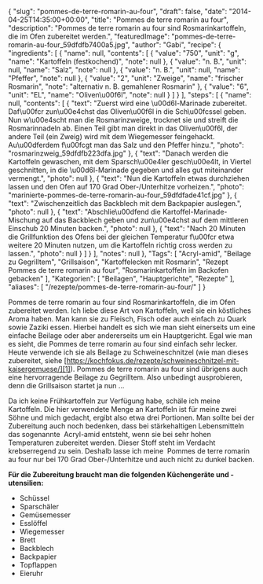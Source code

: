 {
    "slug": "pommes-de-terre-romarin-au-four",
    "draft": false,
    "date": "2014-04-25T14:35:00+00:00",
    "title": "Pommes de terre romarin  au four",
    "description": "Pommes de terre romarin au four sind Rosmarinkartoffeln, die im Ofen zubereitet werden.",
    "featuredImage": "pommes-de-terre-romarin-au-four_59dfdfb7400a5.jpg",
    "author": "Gabi",
    "recipe": {
        "ingredients": [
            {
                "name": null,
                "contents": [
                    {
                        "value": "750",
                        "unit": "g",
                        "name": "Kartoffeln (festkochend)",
                        "note": null
                    },
                    {
                        "value": "n. B.",
                        "unit": null,
                        "name": "Salz",
                        "note": null
                    },
                    {
                        "value": "n. B.",
                        "unit": null,
                        "name": "Pfeffer",
                        "note": null
                    },
                    {
                        "value": "2",
                        "unit": "Zweige",
                        "name": "frischer Rosmarin",
                        "note": "alternativ n. B. gemahlener Rosmarin"
                    },
                    {
                        "value": "6",
                        "unit": "EL",
                        "name": "Oliven\u00f6l",
                        "note": null
                    }
                ]
            }
        ],
        "steps": [
            {
                "name": null,
                "contents": [
                    {
                        "text": "Zuerst wird eine \u00d6l-Marinade zubereitet. Daf\u00fcr zun\u00e4chst das Oliven\u00f6l in die Sch\u00fcssel geben. Nun w\u00e4scht man die Rosmarinzweige, trocknet sie und streift die Rosmarinnadeln ab. Einen Teil gibt man direkt in das Oliven\u00f6l, der andere Teil (ein Zweig) wird mit dem Wiegemesser feingehackt. Au\u00dferdem f\u00fcgt man das Salz und den Pfeffer hinzu.",
                        "photo": "rosmarinzweig_59dfdfb223dfa.jpg"
                    },
                    {
                        "text": "Danach werden die Kartoffeln gewaschen, mit dem Sparsch\u00e4ler gesch\u00e4lt, in Viertel geschnitten, in die \u00d6l-Marinade gegeben und alles gut miteinander vermengt.",
                        "photo": null
                    },
                    {
                        "text": "Nun die Kartoffeln etwas durchziehen lassen und den Ofen auf 170 Grad Ober-\/Unterhitze vorheizen.",
                        "photo": "marinierte-pommes-de-terre-romarin-au-four_59dfdfade41cf.jpg"
                    },
                    {
                        "text": "Zwischenzeitlich das Backblech mit dem Backpapier auslegen.",
                        "photo": null
                    },
                    {
                        "text": "Abschlie\u00dfend die Kartoffel-Marinade-Mischung auf das Backblech geben und zun\u00e4chst auf dem mittleren Einschub 20 Minuten backen.",
                        "photo": null
                    },
                    {
                        "text": "Nach 20 Minuten die Grillfunktion des Ofens bei der gleichen Temperatur f\u00fcr etwa weitere 20 Minuten nutzen, um die Kartoffeln richtig cross werden zu lassen.",
                        "photo": null
                    }
                ]
            }
        ],
        "notes": null
    },
    "Tags": [
        "Acryl-amid",
        "Beilage zu Gegrilltem",
        "Grillsaison",
        "Kartoffelecken mit Rosmarin",
        "Rezept Pommes de terre romarin au four",
        "Rosmarinkartoffeln im Backofen gebacken"
    ],
    "Kategorien": [
        "Beilagen",
        "Hauptgerichte",
        "Rezepte"
    ],
    "aliases": [
        "\/rezepte\/pommes-de-terre-romarin-au-four\/"
    ]
}

Pommes de terre romarin au four sind Rosmarinkartoffeln, die im Ofen zubereitet werden. Ich liebe diese Art von Kartoffeln, weil sie ein köstliches Aroma haben. Man kann sie zu Fleisch, Fisch oder auch einfach zu Quark sowie Zaziki essen. Hierbei handelt es sich wie man sieht einerseits um eine einfache Beilage oder aber andererseits um ein Hauptgericht. Egal wie man es sieht, die Pommes de terre romarin au four sind einfach sehr lecker. Heute verwende ich sie als Beilage zu Schweineschnitzel (wie man dieses zubereitet, siehe [https://kochfokus.de/rezepte/schweineschnitzel-mit-kaisergemuese/][1]). Pommes de terre romarin au four sind übrigens auch eine hervorragende Beilage zu Gegrilltem. Also unbedingt ausprobieren, denn die Grillsaison startet ja nun &#8230;

Da ich keine Frühkartoffeln zur Verfügung habe, schäle ich meine Kartoffeln. Die hier verwendete Menge an Kartoffeln ist für meine zwei Söhne und mich gedacht, ergibt also etwa drei Portionen. Man sollte bei der Zubereitung auch noch bedenken, dass bei stärkehaltigen Lebensmitteln das sogenannte  Acryl-amid entsteht, wenn sie bei sehr hohen Temperaturen zubereitet werden. Dieser Stoff steht im Verdacht krebserregend zu sein. Deshalb lasse ich meine  Pommes de terre romarin au four nur bei 170 Grad Ober-/Unterhitze und auch nicht zu dunkel backen.

**Für die Zubereitung braucht man die folgenden Küchengeräte und -utensilien:**

 * Schüssel
 * Sparschäler
 * Gemüsemesser
 * Esslöffel
 * Wiegemesser
 * Brett
 * Backblech
 * Backpapier
 * Topflappen
 * Eieruhr

 [1]: https://kochfokus.de/rezepte/schweineschnitzel-mit-kaisergemuese/ "Schweineschnitzel mit Kaisergemüse"
